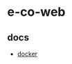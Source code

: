 # e-co-web

## docs
- [docker](https://github.com/every-communication/e-co-web/blob/develop/docs/docker.md)
